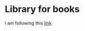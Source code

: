 # Library for books

I am following this [link](https://developer.okta.com/blog/2018/11/20/build-crud-spring-and-vue)